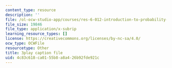 ```yaml
---
content_type: resource
description: ''
file: /ol-ocw-studio-app/courses/res-6-012-introduction-to-probability-spring-2018/4c83c618ca0155b8a8a426b92fde921c_KSrPJe7y9oA.vtt
file_size: 19846
file_type: application/x-subrip
learning_resource_types: []
license: https://creativecommons.org/licenses/by-nc-sa/4.0/
ocw_type: OCWFile
resourcetype: Other
title: 3play caption file
uid: 4c83c618-ca01-55b8-a8a4-26b92fde921c
---
```

